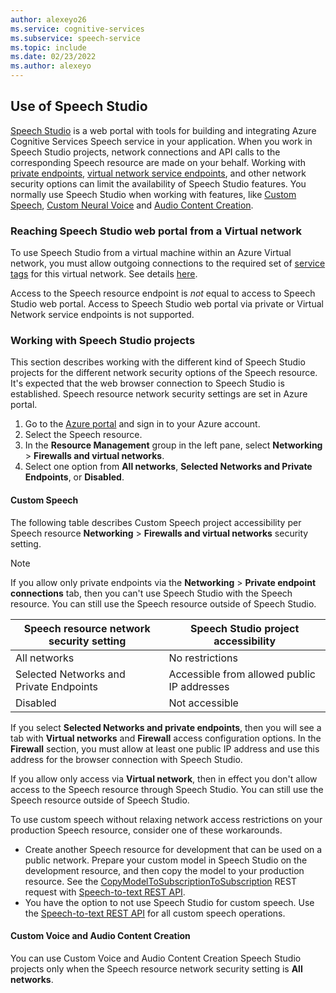 ```yaml
---
author: alexeyo26
ms.service: cognitive-services
ms.subservice: speech-service
ms.topic: include
ms.date: 02/23/2022
ms.author: alexeyo
---
```


## Use of Speech Studio

[Speech Studio](../speech-studio-overview.md) is a web portal with tools for building and integrating Azure Cognitive Services Speech service in your application. When you work in Speech Studio projects, network connections and API calls to the corresponding Speech resource are made on your behalf. Working with [private endpoints](../speech-services-private-link.md), [virtual network service endpoints](../speech-service-vnet-service-endpoint.md), and other network security options can limit the availability of Speech Studio features. You normally use Speech Studio when working with features, like [Custom Speech](../custom-speech-overview.md), [Custom Neural Voice](../how-to-custom-voice.md) and [Audio Content Creation](../how-to-audio-content-creation.md).


### Reaching Speech Studio web portal from a Virtual network

To use Speech Studio from a virtual machine within an Azure Virtual network, you must allow outgoing connections to the required set of [service tags](../../../virtual-network/service-tags-overview.md) for this virtual network. See details [here](../../cognitive-services-virtual-networks.md#supported-regions-and-service-offerings). 

Access to the Speech resource endpoint is *not* equal to access to Speech Studio web portal. Access to Speech Studio web portal via private or Virtual Network service endpoints is not supported.

### Working with Speech Studio projects

This section describes working with the different kind of Speech Studio projects for the different network security options of the Speech resource. It's expected that the web browser connection to Speech Studio is established. Speech resource network security settings are set in Azure portal.

1. Go to the [Azure portal](https://portal.azure.com/) and sign in to your Azure account.
1. Select the Speech resource.
1. In the **Resource Management** group in the left pane, select **Networking** > **Firewalls and virtual networks**. 
1. Select one option from **All networks**, **Selected Networks and Private Endpoints**, or **Disabled**. 

#### Custom Speech

The following table describes Custom Speech project accessibility per Speech resource **Networking** > **Firewalls and virtual networks** security setting.

> [!NOTE]
> If you allow only private endpoints via the **Networking** > **Private endpoint connections** tab, then you can't use Speech Studio with the Speech resource. You can still use the Speech resource outside of Speech Studio.  

| Speech resource network security setting | Speech Studio project accessibility |
|--|--|
| All networks | No restrictions |
| Selected Networks and Private Endpoints | Accessible from allowed public IP addresses |
| Disabled | Not accessible |

If you select **Selected Networks and private endpoints**, then you will see a tab with **Virtual networks** and **Firewall** access configuration options. In the **Firewall** section, you must allow at least one public IP address and use this address for the browser connection with Speech Studio. 

If you allow only access via **Virtual network**, then in effect you don't allow access to the Speech resource through Speech Studio. You can still use the Speech resource outside of Speech Studio. 

To use custom speech without relaxing network access restrictions on your production Speech resource, consider one of these workarounds. 
* Create another Speech resource for development that can be used on a public network. Prepare your custom model in Speech Studio on the development resource, and then copy the model to your production resource. See the [CopyModelToSubscriptionToSubscription](https://centralus.dev.cognitive.microsoft.com/docs/services/speech-to-text-api-v3-0/operations/CopyModelToSubscriptionToSubscription) REST request with [Speech-to-text REST API](../rest-speech-to-text.md). 
* You have the option to not use Speech Studio for custom speech. Use the [Speech-to-text REST API](../rest-speech-to-text.md) for all custom speech operations. 

#### Custom Voice and Audio Content Creation

You can use Custom Voice and Audio Content Creation Speech Studio projects only when the Speech resource network security setting is **All networks**.
